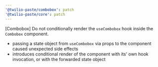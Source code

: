 ```yaml
---
'@twilio-paste/combobox': patch
'@twilio-paste/core': patch
---
```


[Combobox] Do not conditionally render the `useCombobox` hook inside the `Combobox` component.

- passing a state object from `useCombobox` via props to the component caused unexpected side effects
- introduces conditional render of the component with its' own hook invocation, or with the forwarded state object
